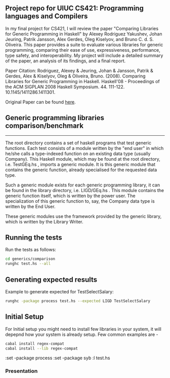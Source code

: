 ## Project repo for UIUC CS421: Programming languages and Compilers 


In my final project for CS421, I will review the paper "Comparing Libraries for Generic Programming in Haskell" by Alexey Rodriguez Yakushev, Johan Jeuring, Patrik Jansson, Alex Gerdes, Oleg Kiselyov, and Bruno C. d. S. Oliveira. This paper provides a suite to evaluate various libraries for generic programming, comparing their ease of use, expressiveness, performance, type safety, and interoperability. My project will include a detailed summary of the paper, an analysis of its findings, and a final report.

Paper Citation:
Rodriguez, Alexey & Jeuring, Johan & Jansson, Patrik & Gerdes, Alex & Kiselyov, Oleg & Oliveira, Bruno. (2008). Comparing Libraries for Generic Programming in Haskell. Haskell'08 - Proceedings of the ACM SIGPLAN 2008 Haskell Symposium. 44. 111-122. 10.1145/1411286.1411301.

Original Paper can be found [here](https://dl.acm.org/doi/abs/10.1145/1543134.1411301).


## Generic programming libraries comparison/benchmark
------------

The root directory contains a set of haskell programs that test generic
functions. Each test consists of a module written by the "end user" in
which he/she calls a type-indexed function on an existing data type
(usually Company). This Haskell module, which may be found at the root
directory, i.e. TestGEq.hs , imports a generic module. It is this generic
module that contains the generic function, already specialised for the
requested data type.

Such a generic module exists for each generic programming library, it can
be found in the library directory, i.e. LIGD/GEq.hs .  This module contains
the generic function itself, which is written by the power user. The
specialization of this generic function to, say, the Company data type is
written by the End User.

These generic modules use the framework provided by the generic library,
which is written by the Library Writer.

## Running the tests

Run the tests as follows:

```bash
cd generics/comparison
runghc test.hs --all
```

## Generating expected results

Example to generate expected for TestSelectSalary:
```bash
runghc -package process test.hs --expected LIGD TestSelectSalary
```

## Initial Setup
For Initial setup you might need to install few libraries in your system, it will depepnd how your system is already setup. Few common examples are - 
```bash
cabal install regex-compat
cabal install --lib regex-compat
```

:set -package process
:set -package syb
:l test.hs 


### Presentation
